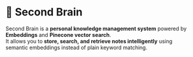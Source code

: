 # 🧠 Second Brain

Second Brain is a **personal knowledge management system** powered by **Embeddings** and **Pinecone vector search**.  
It allows you to **store, search, and retrieve notes intelligently** using semantic embeddings instead of plain keyword matching.  
